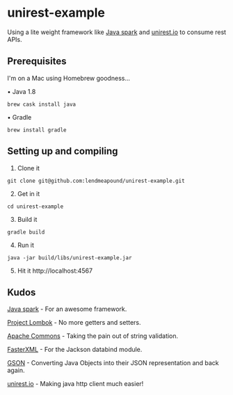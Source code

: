 # unirest-example
Using a lite weight framework like [Java spark][Java Spark] and [unirest.io][unirest.io] to consume rest APIs.

## Prerequisites
I'm on a Mac using Homebrew goodness...

• Java 1.8
```
brew cask install java
```
• Gradle
```
brew install gradle
```

## Setting up and compiling
1. Clone it
  ```
  git clone git@github.com:lendmeapound/unirest-example.git
  ```

2. Get in it
  ```
  cd unirest-example
  ```

3. Build it
  ```
  gradle build
  ```

4. Run it
  ```
  java -jar build/libs/unirest-example.jar
  ```
5. Hit it
  http://localhost:4567



## Kudos
[Java spark][Java Spark] - For an awesome framework.

[Project Lombok][Project Lombok] - No more getters and setters.

[Apache Commons][Apache Commons] - Taking the pain out of string validation.

[FasterXML][FasterXML] - For the Jackson databind module.

[GSON][GSON] - Converting Java Objects into their JSON representation and back again.

[unirest.io][unirest.io] - Making java http client much easier!


[Obtaining the WebSphere MQ classes for JMS]:http://www-01.ibm.com/support/docview.wss?uid=swg21683398
[Java Spark]:http://sparkjava.com/
[Project Lombok]:https://projectlombok.org/
[Apache Commons]: https://commons.apache.org/
[FasterXML]:http://wiki.fasterxml.com/JacksonHome
[XStream]:https://x-stream.github.io/
[GSON]:https://github.com/google/gson
[unirest.io]:http://unirest.io/
